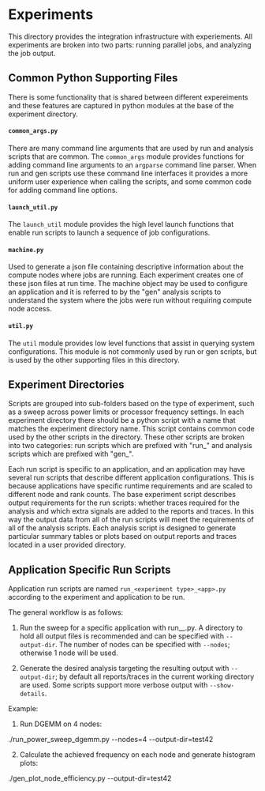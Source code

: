 # Experiments

This directory provides the integration infrastructure with
experiements.  All experiments are broken into two parts: running
parallel jobs, and analyzing the job output.

## Common Python Supporting Files

There is some functionality that is shared between different
expereiments and these features are captured in python modules
at the base of the experiment directory.

#### `common_args.py`

There are many command line arguments that are used by run and
analysis scripts that are common.  The `common_args` module provides
functions for adding command line arguments to an `argparse` command
line parser.  When run and gen scripts use these command line
interfaces it provides a more uniform user experience when calling the
scripts, and some common code for adding command line options.

#### `launch_util.py`

The `launch_util` module provides the high level launch functions that
enable run scripts to launch a sequence of job configurations.

#### `machine.py`

Used to generate a json file containing descriptive information about
the compute nodes where jobs are running.  Each experiment creates one
of these json files at run time.  The machine object may be used to
configure an application and it is referred to by the "gen" analysis
scripts to understand the system where the jobs were run without
requiring compute node access.

#### `util.py`

The `util` module provides low level functions that assist in querying
system configurations.  This module is not commonly used by run or gen
scripts, but is used by the other supporting files in this directory.

## Experiment Directories

Scripts are grouped into sub-folders based on the type of
experiment, such as a sweep across power limits or processor
frequency settings.  In each experiment directory there should be
a python script with a name that matches the experiment directory
name.  This script contains common code used by the other scripts
in the directory.  These other scripts are broken into two
categories: run scripts which are prefixed with "run_" and
analysis scripts which are prefixed with "gen_".

Each run script is specific to an application, and an application
may have several run scripts that describe different application
configurations.  This is because applications have specific
runtime requirements and are scaled to different node and rank
counts.  The base experiment script describes output requirements
for the run scripts: whether traces required for the analysis and
which extra signals are added to the reports and traces.  In this
way the output data from all of the run scripts will meet the
requirements of all of the analysis scripts.  Each analysis script
is designed to generate particular summary tables or plots based
on output reports and traces located in a user provided directory.


Application Specific Run Scripts
--------------------------------

Application run scripts are named `run_<experiment type>_<app>.py`
according to the experiment and application to be run.

The general workflow is as follows:

1. Run the sweep for a specific application with
   run_<exp>_<app>.py.  A directory to hold all output files is
   recommended and can be specified with `--output-dir`.  The number
   of nodes can be specified with `--nodes`; otherwise 1 node will be
   used.

2. Generate the desired analysis targeting the resulting output with
   `--output-dir`; by default all reports/traces in the current
   working directory are used.  Some scripts support more verbose
   output with `--show-details`.

Example:

1. Run DGEMM on 4 nodes:

  ./run_power_sweep_dgemm.py --nodes=4 --output-dir=test42

2. Calculate the achieved frequency on each node and generate histogram plots:

  ./gen_plot_node_efficiency.py --output-dir=test42
